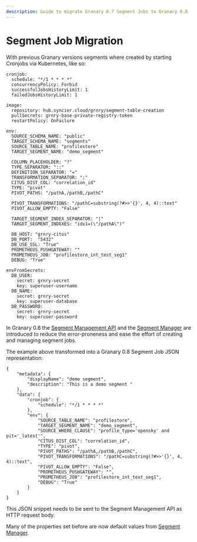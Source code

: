```yaml
---
description: Guide to migrate Granary 0.7 Segment Jobs to Granary 0.8
---
```


# Segment Job Migration

With previous Granary versions segments where created by starting Cronjobs via Kubernetes, like so:

```text
cronjob:
  schedule: "*/1 * * * *"
  concurrencyPolicy: Forbid
  successfulJobsHistoryLimit: 1
  failedJobsHistoryLimit: 1

image:
  repository: hub.syncier.cloud/grnry/segment-table-creation
  pullSecrets: grnry-base-private-registry-token
  restartPolicy: OnFailure

env:
  SOURCE_SCHEMA_NAME: "public" 
  TARGET_SCHEMA_NAME: "segments" 
  SOURCE_TABLE_NAME: "profilestore" 
  TARGET_SEGMENT_NAME: "demo_segment" 

  COLUMN_PLACEHOLDER: "?" 
  TYPE_SEPARATOR: "::" 
  DEFINITION_SEPARATOR: "=" 
  TRANSFORMATION_SEPARATOR: ";" 
  CITUS_DIST_COL: "correlation_id" 
  TYPE: "pivot" 
  PIVOT_PATHS: "/pathA,/pathB,/pathC"

  PIVOT_TRANSFORMATIONS: "/pathC=substring(?#>>'{}', 4, 4)::text"
  PIVOT_ALLOW_EMPTY: "False" 

  TARGET_SEGMENT_INDEX_SEPARATOR: "|"
  TARGET_SEGMENT_INDEXES: "idx1=(\"/pathA\")"

  DB_HOST: "grnry-citus" 
  DB_PORT:  "5432"  
  DB_USE_SSL: "True"
  PROMETHEUS_PUSHGATEWAY: ""
  PROMETHEUS_JOB: "profilestore_int_test_seg1" 
  DEBUG: "True" 

envFromSecrets:
  DB_USER:  
    secret: grnry-secret
    key: superuser-username
  DB_NAME:  
    secret: grnry-secret
    key: superuser-database
  DB_PASSWORD:  
    secret: grnry-secret
    key: superuser-password
```

In Granary 0.8 the [Segment Management API](../../developer-reference/api-reference/segment-management-api.md) and the [Segment Manager](../../developer-reference/dataflow/segment-store/segment-manager.md) are introduced to reduce the error-proneness and ease the effort of creating and managing segment jobs.

The example above transformed into a Granary 0.8 Segment Job JSON representation:

```text
{
    "metadata": {
        "displayName": "demo segment",
        "description": "This is a demo segment "
    },
    "data": {
        "cronjob": {
            "schedule": "*/1 * * * *"
        },
        "env": {
            "SOURCE_TABLE_NAME": "profilestore",
            "TARGET_SEGMENT_NAME": "demo_segment",
            "SOURCE_WHERE_CLAUSE": "profile_type='opensky' and pit='_latest'",
            "CITUS_DIST_COL": "correlation_id",
            "TYPE": "pivot",
            "PIVOT_PATHS": "/pathA,/pathB,/pathC",
            "PIVOT_TRANSFORMATIONS": "/pathC=substring(?#>>'{}', 4, 4)::text",
            "PIVOT_ALLOW_EMPTY": "False",
            "PROMETHEUS_PUSHGATEWAY": "",
            "PROMETHEUS_JOB": "profilestore_int_test_seg1",
            "DEBUG": "True"
        }
    }
}
```

This JSON snippet needs to be sent to the Segment Management API as HTTP request body.

Many of the properties set before are now default values from [Segment Manager](../../developer-reference/dataflow/segment-store/segment-manager.md).

